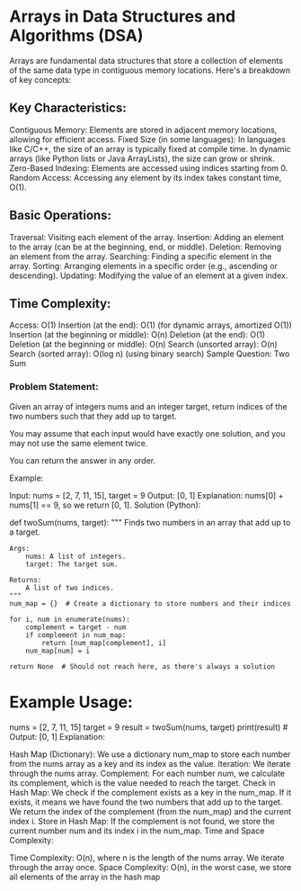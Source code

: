 # Arrays in Data Structures and Algorithms (DSA)

Arrays are fundamental data structures that store a collection of elements of the same data type in contiguous memory locations. Here's a breakdown of key concepts:   

## Key Characteristics:

Contiguous Memory: Elements are stored in adjacent memory locations, allowing for efficient access.
Fixed Size (in some languages): In languages like C/C++, the size of an array is typically fixed at compile time. In dynamic arrays (like Python lists or Java ArrayLists), the size can grow or shrink.
Zero-Based Indexing: Elements are accessed using indices starting from 0.
Random Access: Accessing any element by its index takes constant time, O(1).

## Basic Operations:
Traversal: Visiting each element of the array.
Insertion: Adding an element to the array (can be at the beginning, end, or middle).
Deletion: Removing an element from the array.
Searching: Finding a specific element in the array.
Sorting: Arranging elements in a specific order (e.g., ascending or descending).
Updating: Modifying the value of an element at a given index.

## Time Complexity:
Access: O(1)
Insertion (at the end): O(1) (for dynamic arrays, amortized O(1))
Insertion (at the beginning or middle): O(n)
Deletion (at the end): O(1)
Deletion (at the beginning or middle): O(n)
Search (unsorted array): O(n)
Search (sorted array): O(log n) (using binary search)
Sample Question: Two Sum

### Problem Statement:

Given an array of integers nums and an integer target, return indices of the two numbers such that they add up to target.

You may assume that each input would have exactly one solution, and you may not use the same element twice.

You can return the answer in any order.   

Example:

Input: nums = [2, 7, 11, 15], target = 9
Output: [0, 1]
Explanation: nums[0] + nums[1] == 9, so we return [0, 1].
Solution (Python):   



def twoSum(nums, target):
    """
    Finds two numbers in an array that add up to a target.

    Args:
        nums: A list of integers.
        target: The target sum.

    Returns:
        A list of two indices.
    """
    num_map = {}  # Create a dictionary to store numbers and their indices

    for i, num in enumerate(nums):
        complement = target - num
        if complement in num_map:
            return [num_map[complement], i]
        num_map[num] = i

    return None  # Should not reach here, as there's always a solution

# Example Usage:
nums = [2, 7, 11, 15]
target = 9
result = twoSum(nums, target)
print(result)  # Output: [0, 1]
Explanation:

Hash Map (Dictionary): We use a dictionary num_map to store each number from the nums array as a key and its index as the value.
Iteration: We iterate through the nums array.
Complement: For each number num, we calculate its complement, which is the value needed to reach the target.
Check in Hash Map: We check if the complement exists as a key in the num_map.
If it exists, it means we have found the two numbers that add up to the target. We return the index of the complement (from the num_map) and the current index i.
Store in Hash Map: If the complement is not found, we store the current number num and its index i in the num_map.
Time and Space Complexity:

Time Complexity: O(n), where n is the length of the nums array. We iterate through the array once.
Space Complexity: O(n), in the worst case, we store all elements of the array in the hash map

